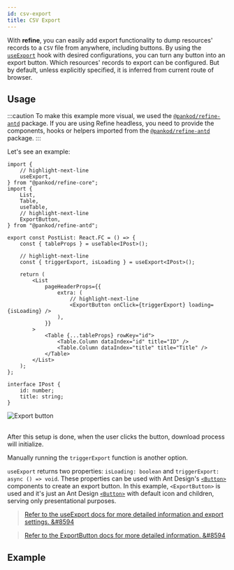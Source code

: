 ```yaml
---
id: csv-export
title: CSV Export
---
```



With **refine**, you can easily add export functionality to dump resources' records to a `CSV` file from anywhere, including buttons. By using the [`useExport`][useexport] hook with desired configurations, you can turn any button into an export button. Which resources' records to export can be configured. But by default, unless explicitly specified, it is inferred from current route of browser.

## Usage

:::caution
To make this example more visual, we used the [`@pankod/refine-antd`](https://github.com/refinedev/refine/tree/master/packages/refine-antd) package. If you are using Refine headless, you need to provide the components, hooks or helpers imported from the [`@pankod/refine-antd`](https://github.com/refinedev/refine/tree/master/packages/refine-antd) package.
:::

Let's see an example:

```tsx title="pages/posts/list.tsx"
import {
    // highlight-next-line
    useExport,
} from "@pankod/refine-core";
import {
    List,
    Table,
    useTable,
    // highlight-next-line
    ExportButton,
} from "@pankod/refine-antd";

export const PostList: React.FC = () => {
    const { tableProps } = useTable<IPost>();

    // highlight-next-line
    const { triggerExport, isLoading } = useExport<IPost>();

    return (
        <List
            pageHeaderProps={{
                extra: (
                    // highlight-next-line
                    <ExportButton onClick={triggerExport} loading={isLoading} />
                ),
            }}
        >
            <Table {...tableProps} rowKey="id">
                <Table.Column dataIndex="id" title="ID" />
                <Table.Column dataIndex="title" title="Title" />
            </Table>
        </List>
    );
};

interface IPost {
    id: number;
    title: string;
}
```

<div class="img-container">
    <div class="window">
        <div class="control red"></div>
        <div class="control orange"></div>
        <div class="control green"></div>
    </div>
    <img src="https://refine.ams3.cdn.digitaloceanspaces.com/website/static/img/guides-and-concepts/csv-export/export-button.png" alt="Export button" />
</div>
<br />

After this setup is done, when the user clicks the button, download process will initialize.

Manually running the `triggerExport` function is another option.

`useExport` returns two properties: `isLoading: boolean` and `triggerExport: async () => void`. These properties can be used with Ant Design's [`<Button>`][button] components to create an export button. In this example, `<ExportButton>` is used and it's just an Ant Design [`<Button>`][button] with default icon and children, serving only presentational purposes.

> [Refer to the useExport docs for more detailed information and export settings. &#8594][useexport]

> [Refer to the ExportButton docs for more detailed information. &#8594][exportbutton]

## Example

<StackblitzExample path="import-export-antd" />

[button]: https://ant.design/components/button/
[useexport]: /api-reference/core/hooks/import-export/useExport.md
[exportbutton]: /api-reference/antd/components/buttons/export.md
